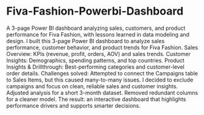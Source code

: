 # Fiva-Fashion-Powerbi-Dashboard
A 3-page Power BI dashboard analyzing sales, customers, and product performance for Fiva Fashion, with lessons learned in data modeling and design.
I built this 3-page Power BI dashboard to analyze sales performance, customer behavior, and product trends for Fiva Fashion.
Sales Overview: KPIs (revenue, profit, orders, AOV) and sales trends.
Customer Insights: Demographics, spending patterns, and top countries.
Product Insights & Drillthrough: Best-performing categories and customer-level order details.
Challenges solved:
Attempted to connect the Campaigns table to Sales Items, but this caused many-to-many issues. I decided to exclude campaigns and focus on clean, reliable sales and customer insights.
Adjusted analysis for a short 3-month dataset.
Removed redundant columns for a cleaner model.
The result: an interactive dashboard that highlights performance drivers and supports smarter decisions.
